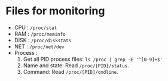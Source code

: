 # Files for monitoring

- CPU : `/proc/stat`
- RAM : `/proc/meminfo`
- DISK : `/proc/diskstats`
- NET : `/proc/net/dev`
- Process :
    1. Get all PID process files: `ls /proc | grep -E '^[0-9]+$'`
    2. Name and state: Read `/proc/[PID]/status`.
    3. Command: Read `/proc/[PID]/cmdline`.
